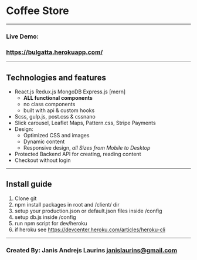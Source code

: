 # Coffee Store
---
### Live Demo:
### https://bulgatta.herokuapp.com/
---
## Technologies and features
* React.js Redux.js MongoDB Express.js [mern]
  * **ALL functional components**
  * no class components
  * built with api & custom hooks
* Scss, gulp.js, post.css & cssnano
* Slick carousel, Leaflet Maps, Pattern.css, Stripe Payments
* Design:
  * Optimized CSS and images
  * Dynamic content
  * Responsive design, *all Sizes from Mobile to Desktop*
* Protected Backend API for creating, reading content
* Checkout without login
---
## Install guide
1. Clone git
2. npm install packages in root and /client/ dir
3. setup your production.json or default.json files inside /config
  1. setup db.js inside /config
4. run npm script for dev/heroku 
  1. if heroku see https://devcenter.heroku.com/articles/heroku-cli
---
### Created By: Janis Andrejs Laurins janislaurins@gmail.com
